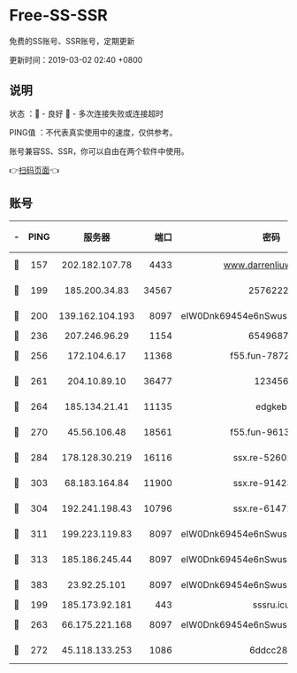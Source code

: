 # Free-SS-SSR

免费的SS账号、SSR账号，定期更新

更新时间：2019-03-02 02:40 +0800

## 说明

状态     ：🙂 - 良好 🙁 - 多次连接失败或连接超时

PING值   ：不代表真实使用中的速度，仅供参考。

账号兼容SS、SSR，你可以自由在两个软件中使用。

👉[扫码页面](https://liesauer.github.io/free-ss-ssr.github.io/)👈

## 账号

|-|PING|服务器|端口|密码|加密方式|区域|
|:----:|:----:|:-----:|-----:|:----:|:----:|:----:|
|🙂|157|202.182.107.78|4433|www.darrenliuwei.com|aes-256-cfb|JP|
|🙂|199|185.200.34.83|34567|25762225|aes-256-cfb|US|
|🙂|200|139.162.104.193|8097|eIW0Dnk69454e6nSwuspv9DmS201tQ0D|aes-256-cfb|JP|
|🙂|236|207.246.96.29|1154|65496879|chacha20|US|
|🙂|256|172.104.6.17|11368|f55.fun-78724518|aes-256-cfb|US|
|🙂|261|204.10.89.10|36477|123456|aes-256-cfb|US|
|🙂|264|185.134.21.41|11135|edgkeb|aes-256-cfb|GB|
|🙂|270|45.56.106.48|18561|f55.fun-96139570|aes-256-cfb|US|
|🙂|284|178.128.30.219|16116|ssx.re-52602728|aes-256-cfb|SG|
|🙂|303|68.183.164.84|11900|ssx.re-91423865|aes-256-cfb|US|
|🙂|304|192.241.198.43|10796|ssx.re-61472012|aes-256-cfb|US|
|🙂|311|199.223.119.83|8097|eIW0Dnk69454e6nSwuspv9DmS201tQ0D|aes-256-cfb|US|
|🙂|313|185.186.245.44|8097|eIW0Dnk69454e6nSwuspv9DmS201tQ0D|aes-256-cfb|NL|
|🙂|383|23.92.25.101|8097|eIW0Dnk69454e6nSwuspv9DmS201tQ0D|aes-256-cfb|US|
|🙂|199|185.173.92.181|443|sssru.icu|rc4-md5|RU|
|🙂|263|66.175.221.168|8097|eIW0Dnk69454e6nSwuspv9DmS201tQ0D|aes-256-cfb|US|
|🙂|272|45.118.133.253|1086|6ddcc286|aes-256-cfb|SG|

